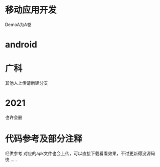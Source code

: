 # 移动应用开发
DemoA为A卷
# android
# 广科
其他人上传请新建分支
# 2021
也许会删
# 代码参考及部分注释
经供参考
对应的apk文件也会上传，可以直接下载看看效果，不过更新得没源码快……
